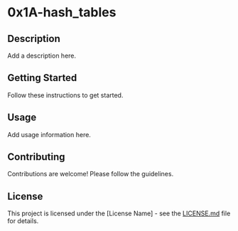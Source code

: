 # 0x1A-hash_tables

## Description

Add a description here.

## Getting Started

Follow these instructions to get started.

## Usage

Add usage information here.

## Contributing

Contributions are welcome! Please follow the guidelines.

## License

This project is licensed under the [License Name] - see the [LICENSE.md](LICENSE.md) file for details.
